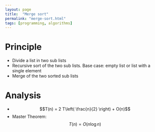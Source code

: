 ```yaml
---
layout: page
title:  "Merge sort"
permalink: "merge-sort.html"
tags: [programming, algorithms]
---
```


# Principle
* Divide a list in two sub lists
* Recursive sort of the two sub lists. Base case: empty list or list with a single element
* Merge of the two sorted sub lists

# Analysis
* $$T(n) = 2 T\left( \frac{n}{2} \right) + O(n)$$
* Master Theorem: $$T(n) = O(n \log n)$$

